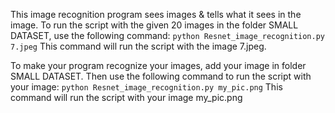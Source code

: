 This image recognition program sees images & tells what it sees in the image. 
To run the script with the given 20 images in the folder SMALL DATASET, use the following command:
`python Resnet_image_recognition.py 7.jpeg`
This command will run the script with the image 7.jpeg.

To make your program recognize your images, add your image in folder SMALL DATASET. Then use the following command to run the script with your image:
`python Resnet_image_recognition.py my_pic.png`
This command will run the script with your image my_pic.png
